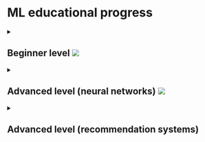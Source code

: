 # ML educational progress
<details>
<summary>
    
## Beginner level ![](https://geps.dev/progress/100)
</summary>

- [x] Training with a teacher. Regression
- [x] Training with a teacher. Classification
- [x] Training with a teacher. Clustering
- [x] [Homework](https://github.com/hik023/data_science_training/blob/master/neural/1_HW.ipynb)
---
- [x] ML formulation of the linear problem regression.
- [x] Advanced level of understanding linear regression.
- [x] [Homework](https://github.com/hik023/data_science_training/blob/master/neural/linear_regression/1.1.ipynb)
---
- [x] Linear Regression Quality Metrics
- [x] [Homework](https://github.com/hik023/data_science_training/blob/master/neural/linear_regression/3_7_%D0%94%D0%BE%D0%BC%D0%B0%D1%88%D0%BD%D1%8F%D1%8F_%D1%80%D0%B0%D0%B1%D0%BE%D1%82%D0%B0.ipynb)
---
- [x] Transformation of input data for linear regression
- [x] [Homework](https://github.com/hik023/data_science_training/blob/master/neural/linear_regression/3_9_%D0%94%D0%BE%D0%BC%D0%B0%D1%88%D0%BD%D1%8F%D1%8F_%D1%80%D0%B0%D0%B1%D0%BE%D1%82%D0%B0.ipynb)
---
- [x] Polynomial regression
- [x] [Homework](https://github.com/hik023/data_science_training/blob/master/neural/linear_regression/3_11_%D0%94%D0%BE%D0%BC%D0%B0%D1%88%D0%BD%D1%8F%D1%8F_%D1%80%D0%B0%D0%B1%D0%BE%D1%82%D0%B0.ipynb)
---
- [x] Regularization
- [x] Retraining using linear regression as an example
- [x] [Homework](https://github.com/hik023/data_science_training/blob/master/neural/linear_regression/4_3_%D0%94%D0%BE%D0%BC%D0%B0%D1%88%D0%BD%D1%8F%D1%8F_%D1%80%D0%B0%D0%B1%D0%BE%D1%82%D0%B0.ipynb)
---
- [x] Mathematical magic regularization.
- [x] Training models using gradient descent
- [x] [Homework](https://github.com/hik023/data_science_training/blob/master/neural/linear_regression/4_8_%D0%94%D0%BE%D0%BC%D0%B0%D1%88%D0%BD%D1%8F%D1%8F_%D1%80%D0%B0%D0%B1%D0%BE%D1%82%D0%B0.ipynb)
---
- [x] Mathematical magic of gradient descent
- [x] [Homework](https://github.com/hik023/data_science_training/blob/master/neural/linear_regression/2.ipynb)
---
- [x] KNN algorithm
- [x] [Homework](https://github.com/hik023/data_science_training/blob/master/neural/classification/homework_classification_1_les_3.ipynb)
---
- [x] Naive Bayes classifier
- [x] [Homework](https://github.com/hik023/data_science_training/blob/master/neural/classification/homework_classification_1_les_6.ipynb)
---
- [x] Decision Trees Algorithm
- [x] [Homework](https://github.com/hik023/data_science_training/blob/master/neural/classification/homework_classification_1_les_8.ipynb)
---
- [x] Classification quality metrics.
- [x] [Homework](https://github.com/hik023/data_science_training/blob/master/neural/metrics/homework_classification_2_les_1_part_1.ipynb)
---
- [x] Multi-class classification
- [x] [Homework](https://github.com/hik023/data_science_training/blob/master/neural/metrics/homework_classification_2_les_2.ipynb)
---
- [x] ML formulation of the clustering problem
- [x] [Homework](https://github.com/hik023/data_science_training/blob/master/neural/clustering/jun_ml_7_hw_1.ipynb)
---
- [x] K-means algorithm
- [x] [Homework](https://github.com/hik023/data_science_training/blob/master/neural/clustering/jun_ml_7_hw_2.ipynb)
---
- [x] Selecting the number of clusters 𝑘 in the k-means algorithm
- [x] K-means algorithm in python
- [x] DBSCAN Algorithm
- [x] [Homework](https://github.com/hik023/data_science_training/blob/master/neural/clustering/jun_ml_7_hw_5.ipynb)
---
- [x] Clustering quality metrics
- [x] [Homework](https://github.com/hik023/data_science_training/blob/master/neural/clustering/jun_ml_7_hw_6.ipynb)
---
- [x] Statement of the dimensionality reduction problem
- [x] Using PCA for Dimensionality Reduction
- [x] [Homework](https://github.com/hik023/data_science_training/blob/master/neural/dimensionality_reduction/jun_ml_dimension_reduction_hw_2_.ipynb)
---
- [x] Advanced: Implementing PCA Algorithm
- [x] SVD conversion
- [x] [Homework](https://github.com/hik023/data_science_training/blob/master/neural/dimensionality_reduction/jun_ml_dimension_reduction_hw_4.ipynb)
---
- [x] t-SNE transformation
- [x] [Homework](https://github.com/hik023/data_science_training/blob/master/neural/dimensionality_reduction/jun_ml_dimension_reduction_hw_5.ipynb)
---
- [x] Introduction to Boosting
- [x] [Gradient Boosting and XGBoost in practice](https://github.com/hik023/data_science_training/blob/master/neural/classification/jun_ml_extra_tech_boost_practice.ipynb)
- [x] [Homework](https://github.com/hik023/data_science_training/blob/master/neural/classification/jun_ml_extra_tech_boost_hw.ipynb)
---
- [x] [Stacking](https://github.com/hik023/data_science_training/blob/master/neural/classification/jun_ml_extra_tech_stack_practice.ipynb)
- [x] [Homework](https://github.com/hik023/data_science_training/blob/master/neural/classification/jun_ml_extra_tech_stack_hw.ipynb)
---
- [x] Why should you learn Kaggle?
- [x] Working with Notebook and Kernel in Kaggle
- [x] [Homework](https://github.com/hik023/data_science_training/blob/master/neural/classification/titanic-notebook.ipynb)

</details>
<details>
<summary>
    
## Advanced level (neural networks) ![](https://geps.dev/progress/40)
</summary>

- [x] [Linear classifier.](https://github.com/hik023/data_science_training/blob/master/neural/classification/practice_1_linear.ipynb)
- [x] [Error functionality](https://github.com/hik023/data_science_training/blob/master/neural/classification/practice_2_likelihood.ipynb)
- [x] [Neuron and Logistic Regression](https://github.com/hik023/data_science_training/blob/master/neural/classification/practice_3_neuron.ipynb)
- [x] [Homework](https://github.com/hik023/data_science_training/blob/master/neural/classification/homework_1.ipynb)
---
- [x] [Gradient Descent](https://github.com/hik023/data_science_training/blob/master/neural/classification/practice_5_gd.ipynb)
- [x] Back propagation method
- [x] Activation functions
- [x] [Homework](https://github.com/hik023/data_science_training/blob/master/neural/networks/mnist_hw.ipynb)
---
- [x] [Defining a Model in Tensorflow](https://github.com/hik023/data_science_training/blob/master/neural/networks/keras_model_practice.ipynb)
- [x] [Training a Model in Tensorflow](https://github.com/hik023/data_science_training/blob/master/neural/networks/keras_training_practice.ipynb)
- [x] [Saving and loading models in TF](https://github.com/hik023/data_science_training/blob/master/neural/networks/3_9_Сохранение_и_загрузка_моделей_в_TF.ipynb)
- [x] [Homework](https://github.com/hik023/data_science_training/blob/master/neural/networks/keras_homework.ipynb)
---
- [x] Convolutions
- [x] [Demo. Convolutional layer in Keras](https://github.com/hik023/data_science_training/blob/master/neural/networks/Convolutions/Практика_по_Conv2Dipynb.ipynb)
- [x] [Demo. Convolutional Network in Keras](https://github.com/hik023/data_science_training/blob/master/neural/networks/Convolutions/fashion.ipynb)
- [x] [Demo. Input pipeline](https://github.com/hik023/data_science_training/blob/master/neural/networks/Convolutions/data_pipeline_demo.ipynb)
- [x] [Homework](https://github.com/hik023/data_science_training/blob/master/neural/networks/Convolutions/homework_1.ipynb)
---
- [x] [Retraining/Augmentation](https://github.com/hik023/data_science_training/blob/master/neural/networks/Convolutions/conv_cats_aug_practice_2.ipynb)
- [x] [Demo. Model inference](https://github.com/hik023/data_science_training/blob/master/neural/networks/Convolutions/Использование_готовых_моделей.ipynb)
- [x] What do neural networks “see”?
- [x] Demo. Transfer learning in Keras
- [x] Homework
---
- [x] Implementation of weak localization with using a sliding window
- [x] Classification network conversion to full convolution
- [x] [Implementation of FCN training](https://github.com/hik023/data_science_training/blob/master/neural/networks/Convolutions/Реализация_обучения_FCN.ipynb)
---
- [ ] Implementation of the modernized FCN networks
- [ ] U-Net implementation
- [ ] Implementation of ASPP network
- [ ] Homework
---
- [ ] Implementation of the model for Classifications+Localizations
---
- [ ] Preparing a training dataset for R-CNN
- [ ] Model creation and training
- [ ] Running R-CNN
---
- [ ] Implementing Fast R-CNN
- [ ] SSD implementation
- [ ] Homework
---
- [ ] Demo. Image generation as an optimization problem
- [ ] Generating an image with perceptual loss
- [ ] Demo. Generating textures in Keras
- [ ] Homework on style transfer
---
- [ ] Demo. 2D GAN
- [ ] Demo. DCGAN
- [ ] Homework
---
- [ ] Goals and Objectives of NLP
- [ ] Text pre-processing
- [ ] Homework
- [ ] Vectorization of text: Bag of Words
- [ ] Homework
- [ ] Vectorization of words: Word2Vec
- [ ] Homework
---
- [ ] Implementation of the RNN layer
- [ ] RNN Network Implementation
- [ ] Implementation of LSTM.
- [ ] Recurrent neural networks for text classification
- [ ] Implementation and training of a text classifier
- [ ] Homework
---
- [ ] Implementation of the language model
- [ ] Encoder-Decoder Implementation
---
- [x] Getting to know the Gym.
- [x] Q-function
- [x] Implementing Tabular Q-Learning
- [x] [Homework](https://github.com/hik023/data_science_training/blob/master/neural/networks/Reinforsment/Q_taxi_v3.ipynb)
---
- [ ] Exploration
- [ ] Implementing DQN
- [ ] Experience Replay
- [ ] Homework
---
- [ ] Implementation of channel-by-channel separable convolution
- [ ] Pruning
- [ ] Using TensorRT to optimize neural networks
- [ ] Homework
---
- [ ] Saving and Loading TensorFlow Models
- [ ] TensorFlow Serving
- [ ] Homework




</details>
<details>
<summary>

## Advanced level (recommendation systems)
</summary>

will be filled after completing the previous level
</details>